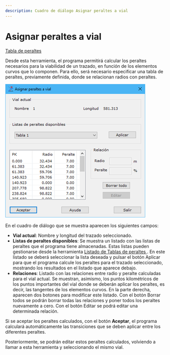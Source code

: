 ```yaml
---
description: Cuadro de diálogo Asignar peraltes a vial
---
```


# Asignar peraltes a vial

[Tabla de peraltes](../../fichas-de-herramientas/ficha-de-herramientas-viales/tabla-de-peraltes.md)

Desde esta herramienta, el programa permitirá calcular los peraltes necesarios para la viabilidad de un trazado, en función de los elementos curvos que lo componen. Para ello, será necesario especificar una tabla de peraltes, previamente definida, donde se relacionan radios con peraltes.

![Cuadro de di&#xE1;logo Asignar peraltes a vial](../../../.gitbook/assets/image%20%2843%29.png)

En el cuadro de diálogo que se muestra aparecen los siguientes campos:

* **Vial actual**: Nombre y longitud del trazado seleccionado.
* **Listas de peraltes disponibles**: Se muestra un listado con las listas de peraltes que el programa tiene almacenadas. Estas listas pueden gestionarse desde la herramienta [Listado de Tablas de peraltes ](tabla-de-peraltes.md). En este listado se deberá seleccionar la lista deseada y pulsar el botón Aplicar para que el programa calcule los peraltes para el trazado seleccionado, mostrando los resultados en el listado que aparece debajo.
* **Relaciones**: Listado con las relaciones entre radio y peralte calculadas para el vial actual. Se muestran, asimismo, los puntos kilométricos de los puntos importantes del vial donde se deberán aplicar los peraltes, es decir, las tangentes de los elementos curvos. En la parte derecha, aparecen dos botones para modificar este listado. Con el botón Borrar todos se podrán borrar todas las relaciones y poner todos los peraltes nuevamente a cero. Con el botón Editar se podrá editar una determinada relación.

Si se aceptar los peraltes calculados, con el botón **Aceptar**, el programa calculará automáticamente las transiciones que se deben aplicar entre los diferentes peraltes.

Posteriormente, se podrán editar estos peraltes calculados, volviendo a llamar a esta herramienta y seleccionando el mismo vial.

